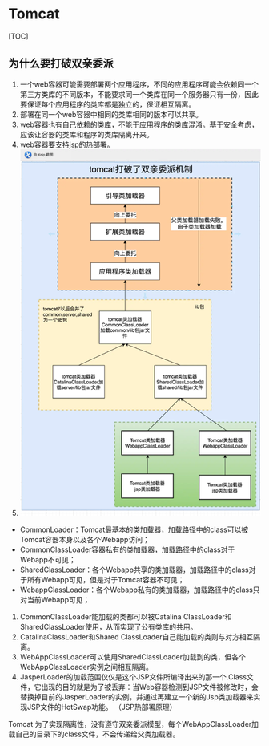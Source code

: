 # Tomcat

[TOC]

## 为什么要打破双亲委派

1. 一个web容器可能需要部署两个应用程序，不同的应用程序可能会依赖同一个第三方类库的不同版本，不能要求同一个类库在同一个服务器只有一份，因此要保证每个应用程序的类库都是独立的，保证相互隔离。
2. 部署在同一个web容器中相同的类库相同的版本可以共享。
3. web容器也有自己依赖的类库，不能于应用程序的类库混淆。基于安全考虑，应该让容器的类库和程序的类库隔离开来。
4. web容器要支持jsp的热部署。
5. ![img](images/webp-16324062208131.webp)

- CommonLoader：Tomcat最基本的类加载器，加载路径中的class可以被Tomcat容器本身以及各个Webapp访问；
- CommonClassLoader容器私有的类加载器，加载路径中的class对于Webapp不可见；
- SharedClassLoader：各个Webapp共享的类加载器，加载路径中的class对于所有Webapp可见，但是对于Tomcat容器不可见；
- WebappClassLoader：各个Webapp私有的类加载器，加载路径中的class只对当前Webapp可见；

1. CommonClassLoader能加载的类都可以被Catalina ClassLoader和SharedClassLoader使用，从而实现了公有类库的共用。
2. CatalinaClassLoader和Shared ClassLoader自己能加载的类则与对方相互隔离。
3. WebAppClassLoader可以使用SharedClassLoader加载到的类，但各个WebAppClassLoader实例之间相互隔离。
4. JasperLoader的加载范围仅仅是这个JSP文件所编译出来的那一个.Class文件，它出现的目的就是为了被丢弃：当Web容器检测到JSP文件被修改时，会替换掉目前的JasperLoader的实例，并通过再建立一个新的Jsp类加载器来实现JSP文件的HotSwap功能。 （JSP热部署原理）

Tomcat 为了实现隔离性，没有遵守双亲委派模型，每个WebAppClassLoader加载自己的目录下的class文件，不会传递给父类加载器。



